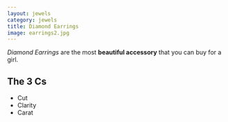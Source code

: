 ```yaml
---
layout: jewels
category: jewels
title: Diamond Earrings
image: earrings2.jpg
---
```


*Diamond Earrings* are the most **beautiful accessory** that you can buy for a girl.  


## The 3 Cs 

- Cut
- Clarity
- Carat 
